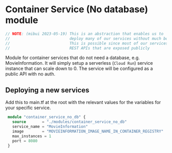 # Container Service (No database) module

```csharp
// NOTE: (mibui 2023-05-19) This is an abstraction that enables us to
//                          deploy many of our services without much boilerplate.
//                          This is possible since most of our services are stateless
//                          REST APIs that are exposed publicly
```

Module for container services that do not need a database, e.g. MovieInformation.
It will simply setup a serverless (`Cloud Run`) service instance that can scale down to 0. The service will be configured as a public API with no auth.

## Deploying a new services

Add this to main.tf at the root with the relevant values for the variables for your specific service.

```terraform
 module "container_service_no_db" {
   source       = "./modules/container_service_no_db"
   service_name = "MovieInformation"
   image        = "MOVIEINFORMATION_IMAGE_NAME_IN_CONTAINER_REGISTRY"
   max_instances = 1
   port = 8080
 }
```
